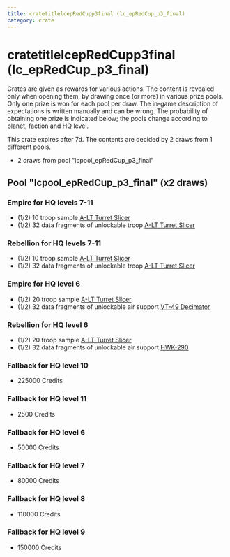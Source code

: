```yaml
---
title: cratetitlelcepRedCupp3final (lc_epRedCup_p3_final)
category: crate
---
```


# cratetitlelcepRedCupp3final (lc_epRedCup_p3_final)

Crates are given as rewards for various actions. The content is revealed only when opening them, by drawing once (or more) in various prize pools. Only one prize is won for each pool per draw. The in-game description of expectations is written manually and can be wrong. The probability of obtaining one prize is indicated below; the pools change according to planet, faction and HQ level.

This crate expires after 7d. The contents are decided by 2 draws from 1 different pools.
  * 2 draws from pool "lcpool_epRedCup_p3_final"

## Pool "lcpool_epRedCup_p3_final" (x2 draws)

### Empire for HQ levels 7-11

  * (1/2) 10 troop sample [A-LT Turret Slicer](EmpireP006Droid)
  * (1/2) 32 data fragments of unlockable troop [A-LT Turret Slicer](EmpireP006Droid)

### Rebellion for HQ levels 7-11

  * (1/2) 10 troop sample [A-LT Turret Slicer](RebelP006Droid)
  * (1/2) 32 data fragments of unlockable troop [A-LT Turret Slicer](RebelP006Droid)

### Empire for HQ level 6

  * (1/2) 20 troop sample [A-LT Turret Slicer](EmpireP006Droid)
  * (1/2) 32 data fragments of unlockable air support [VT-49 Decimator](VT49)

### Rebellion for HQ level 6

  * (1/2) 20 troop sample [A-LT Turret Slicer](RebelP006Droid)
  * (1/2) 32 data fragments of unlockable air support [HWK-290](HWK290)

### Fallback for HQ level 10

  * 225000 Credits

### Fallback for HQ level 11

  * 2500 Credits

### Fallback for HQ level 6

  * 50000 Credits

### Fallback for HQ level 7

  * 80000 Credits

### Fallback for HQ level 8

  * 110000 Credits

### Fallback for HQ level 9

  * 150000 Credits